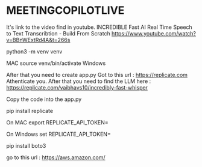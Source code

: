 # MEETINGCOPILOTLIVE

It's link to the video find in youtube.
INCREDIBLE Fast AI Real Time Speech to Text Transcribtion - Build From Scratch
https://www.youtube.com/watch?v=BBnWExtRd4A&t=266s


python3 -m venv venv

MAC
source venv/bin/activate
Windows


After that you need to create app.py
Got to this url :
https://replicate.com
Athenticate you.
After that you need to find the LLM 
here :
https://replicate.com/vaibhavs10/incredibly-fast-whisper

Copy the code into the app.py

pip install replicate

On MAC
export REPLICATE_API_TOKEN=

On Windows
set REPLICATE_API_TOKEN=

pip install boto3


go to this url :
https://aws.amazon.com/

